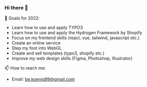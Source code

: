 ### Hi there 👋

🔭 Goals for 2022:
- Learn how to use and apply TYPO3
- Learn how to use and apply the Hydrogen Framework by Shopify
- Focus on my frontend skills (react, vue, tailwind, javascript etc.)
- Create an online service
- Step my foot into WebGL
- Create and sell templates (typo3, shopify etc.)
- Improve my web design skills (Figma, Photoshop, Illustrator)

📫 How to reach me:
- Email: be.koenig99@gmail.com
